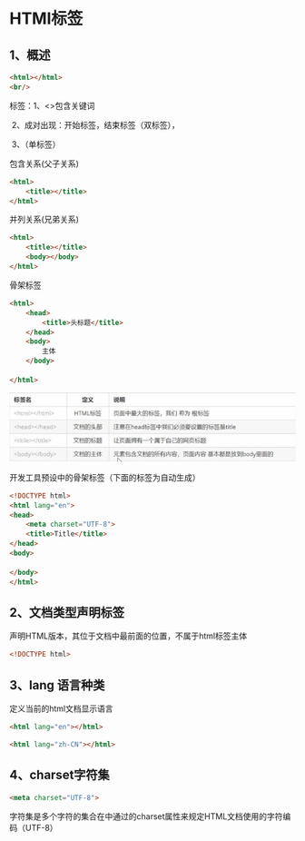 # HTMl标签

## 1、概述

```html
<html></html>
<br/>
```

标签：1、<>包含关键词

​		  2、成对出现：开始标签，结束标签（双标签），<html>  </html>

​          3、（单标签）<br/>

包含关系(父子关系)

```html
<html>
    <title></title>
</html>
```

并列关系(兄弟关系)

```html
<html>
    <title></title>
    <body></body>
</html>
```

骨架标签

```html
<html>
    <head>
        <title>头标题</title>
    </head>
    <body>
        主体
    </body>
    
</html>
```

![骨架标签](..\img\骨架标签.jpg)

开发工具预设中的骨架标签（下面的标签为自动生成）

```html
<!DOCTYPE html>
<html lang="en">
<head>
    <meta charset="UTF-8">
    <title>Title</title>
</head>
<body>

</body>
</html>
```



## 2、文档类型声明标签

声明HTML版本，其位于文档中最前面的位置，不属于html标签主体

```html
<!DOCTYPE html>
```

## 3、lang 语言种类

定义当前的html文档显示语言

```html
<html lang="en"></html> 
```

```html
<html lang="zh-CN"></html>
```

## 4、charset字符集

```html
<meta charset="UTF-8">
```

字符集是多个字符的集合在<head>中通过<meta>的charset属性来规定HTML文档使用的字符编码（UTF-8）
